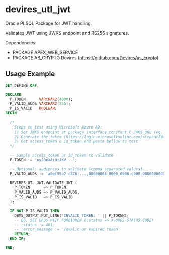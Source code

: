 # devires_utl_jwt
Oracle PLSQL Package for JWT handling.

Validates JWT using JWKS endpoint and RS256 signatures.

Dependencies:
- PACKAGE APEX_WEB_SERVICE
- PACKAGE AS_CRYPTO Devires (https://github.com/Devires/as_crypto)

## Usage Example

```sql
SET DEFINE OFF;

DECLARE
  P_TOKEN      VARCHAR2(4000);
  P_VALID_AUDS VARCHAR2(255);
  P_IS_VALID   BOOLEAN;
BEGIN
  
  /*
    Steps to test using Microsoft Azure AD:
    1) Set JWKS endpoint at package interface constant C_JWKS_URL (eg. https://login.microsoftonline.com/common/discovery/v2.0/keys)
    2) Generate the token (https://login.microsoftonline.com/<tenantId>/oauth2/v2.0/authorize?client_id=<appId>&nonce=defaultNonce&redirect_uri=https%3A%2F%2Fjwt.ms&scope=openid%20profile%20email%20offline_access%20user.read&response_type=token&prompt=login)
    3) Get access_token o id_token and paste bellow to test
  */
  
  -- Sample access_token or id_token to validate
  P_TOKEN := 'eyJ0eXAiOiJKV...';

  -- Optional: audiences to validate (comma separated values)
  P_VALID_AUDS := 'a0ef95a2-c876-...,00000003-0000-0000-c000-000000000000';

  DEVIRES_UTL_JWT.VALIDATE_JWT (
    P_TOKEN      => P_TOKEN,
    P_VALID_AUDS => P_VALID_AUDS,
    P_IS_VALID   => P_IS_VALID
  );

  IF NOT P_IS_VALID THEN
    DBMS_OUTPUT.PUT_LINE('INVALID TOKEN: ' || P_TOKEN);
    -- EG. SET ORDS HTTP FORBIDDEN (:status => X-ORDS-STATUS-CODE)
    -- :status := 401;
    -- :error_message := 'Invalid or expired token'
    RETURN;
  END IF;

END;
```